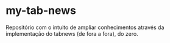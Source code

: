 # my-tab-news

Repositório com o intuito de ampliar conhecimentos através da implementação do tabnews (de fora a fora), do zero.
